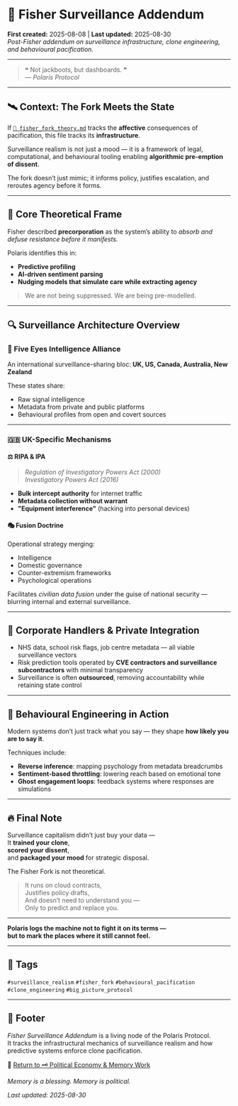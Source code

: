 # 📡 Fisher Surveillance Addendum  
**First created:** 2025-08-08 | **Last updated:** 2025-08-30  
*Post-Fisher addendum on surveillance infrastructure, clone engineering, and behavioural pacification.*  

---

> ❝ Not jackboots, but dashboards. ❞  
> *— Polaris Protocol*  

---

## 🛰️ Context: The Fork Meets the State  

If [`🧠 fisher_fork_theory.md`](../Big_Picture_Protocols/🧠_fisher_fork_theory.md) tracks the **affective** consequences of pacification, this file tracks its **infrastructure**.  

Surveillance realism is not just a mood — it is a framework of legal, computational, and behavioural tooling enabling **algorithmic pre-emption of dissent**.  

The fork doesn’t just mimic; it informs policy, justifies escalation, and reroutes agency before it forms.  

---

## 🧠 Core Theoretical Frame  

Fisher described **precorporation** as the system’s ability to *absorb and defuse resistance before it manifests*.  

Polaris identifies this in:  
- **Predictive profiling**  
- **AI-driven sentiment parsing**  
- **Nudging models that simulate care while extracting agency**  

> We are not being suppressed. We are being pre-modelled.  

---

## 🔍 Surveillance Architecture Overview  

### 🔗 Five Eyes Intelligence Alliance  

An international surveillance-sharing bloc: **UK, US, Canada, Australia, New Zealand**  

These states share:  
- Raw signal intelligence  
- Metadata from private and public platforms  
- Behavioural profiles from open and covert sources  

---

### 🇬🇧 UK-Specific Mechanisms  

#### ⚖️ RIPA & IPA  
> *Regulation of Investigatory Powers Act (2000)*  
> *Investigatory Powers Act (2016)*  

- **Bulk intercept authority** for internet traffic  
- **Metadata collection without warrant**  
- **"Equipment interference"** (hacking into personal devices)  

#### 🎭 Fusion Doctrine  
Operational strategy merging:  
- Intelligence  
- Domestic governance  
- Counter-extremism frameworks  
- Psychological operations  

Facilitates *civilian data fusion* under the guise of national security — blurring internal and external surveillance.  

---

## 💼 Corporate Handlers & Private Integration  

- NHS data, school risk flags, job centre metadata — all viable surveillance vectors  
- Risk prediction tools operated by **CVE contractors and surveillance subcontractors** with minimal transparency  
- Surveillance is often **outsourced**, removing accountability while retaining state control  

---

## 🧪 Behavioural Engineering in Action  

Modern systems don’t just track what you say — they shape **how likely you are to say it**.  

Techniques include:  
- **Reverse inference**: mapping psychology from metadata breadcrumbs  
- **Sentiment-based throttling**: lowering reach based on emotional tone  
- **Ghost engagement loops**: feedback systems where responses are simulations  

---

## 🔥 Final Note  

Surveillance capitalism didn’t just buy your data —  
It **trained your clone**,  
**scored your dissent**,  
and **packaged your mood** for strategic disposal.  

The Fisher Fork is not theoretical.  

> It runs on cloud contracts,  
> Justifies policy drafts,  
> And doesn’t need to understand you —  
> Only to predict and replace you.  

---

**Polaris logs the machine not to fight it on its terms —  
but to mark the places where it still cannot feel.**  

---

## 🔖 Tags  

`#surveillance_realism` `#fisher_fork` `#behavioural_pacification` `#clone_engineering` `#big_picture_protocol`  

---

## 🏮 Footer  

*Fisher Surveillance Addendum* is a living node of the Polaris Protocol.  
It tracks the infrastructural mechanics of surveillance realism and how predictive systems enforce clone pacification.  

🏮 [Return to 🗝️ Political Economy & Memory Work](../README.md)

*Memory is a blessing. Memory is political.* 

_Last updated: 2025-08-30_  

